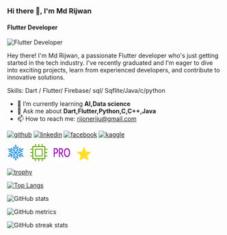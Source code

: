### Hi there 👋, I'm Md Rijwan
#### Flutter Developer
![Flutter Developer](https://alifouad91.com/storage/post/9sIBxL0hhyw5VCBwlBbEYtz9tlzgOqdHRaCRVAAK.jpeg)

Hey there! I'm Md Rijwan, a passionate Flutter developer who's just getting started in the tech industry. I've recently graduated and I'm eager to dive into exciting projects, learn from experienced developers, and contribute to innovative solutions.

Skills: Dart / Flutter/ Firebase/ sql/ Sqflite/Java/c/python

- 🌱 I’m currently learning **AI,Data science** 
- 💬 Ask me about **Dart,Flutter,Python,C,C++,Java** 
- 📫 How to reach me: rijoneriju@gmail.com  


[<img src='https://cdn.jsdelivr.net/npm/simple-icons@3.0.1/icons/github.svg' alt='github' height='40'>](https://github.com/rijwan-uddin)  [<img src='https://cdn.jsdelivr.net/npm/simple-icons@3.0.1/icons/linkedin.svg' alt='linkedin' height='40'>](https://www.linkedin.com/in/md-rijwan-uddin-sarker/)  [<img src='https://cdn.jsdelivr.net/npm/simple-icons@3.0.1/icons/facebook.svg' alt='facebook' height='40'>](https://www.facebook.com/rijone.riju)  [<img src='https://cdn.jsdelivr.net/npm/simple-icons@3.0.1/icons/kaggle.svg' alt='kaggle' height='40'>](mdrijwanuddinsarker)  

<a href='https://archiveprogram.github.com/'><img src='https://raw.githubusercontent.com/acervenky/animated-github-badges/master/assets/acbadge.gif' width='40' height='40'></a> <a href='https://docs.github.com/en/developers'><img src='https://raw.githubusercontent.com/acervenky/animated-github-badges/master/assets/devbadge.gif' width='40' height='40'></a> <a href='https://github.com/pricing'><img src='https://raw.githubusercontent.com/acervenky/animated-github-badges/master/assets/pro.gif' width='40' height='40'></a> <a href='https://stars.github.com/'><img src='https://raw.githubusercontent.com/acervenky/animated-github-badges/master/assets/starbadge.gif' width='35' height='35'></a> 

[![trophy](https://github-profile-trophy.vercel.app/?username=rijwan-uddin)](https://github.com/ryo-ma/github-profile-trophy)

[![Top Langs](https://github-readme-stats.vercel.app/api/top-langs/?username=rijwan-uddin)](https://github.com/anuraghazra/github-readme-stats)

![GitHub stats](https://github-readme-stats.vercel.app/api?username=rijwan-uddin&show_icons=true&count_private=true)  

![GitHub metrics](https://metrics.lecoq.io/rijwan-uddin)  

![GitHub streak stats](https://streak-stats.demolab.com/?user=rijwan-uddin)  

